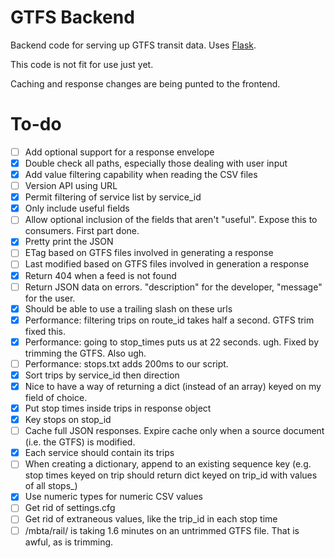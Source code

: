 GTFS Backend
============

Backend code for serving up GTFS transit data. Uses [Flask](http://flask.pocoo.org).

This code is not fit for use just yet.

Caching and response changes are being punted to the frontend. 

To-do
=====

- [ ] Add optional support for a response envelope
- [x] Double check all paths, especially those dealing with user input
- [x] Add value filtering capability when reading the CSV files
- [ ] Version API using URL
- [x] Permit filtering of service list by service_id
- [x] Only include useful fields
- [ ] Allow optional inclusion of the fields that aren't "useful". Expose this 
      to consumers. First part done.
- [x] Pretty print the JSON
- [ ] ETag based on GTFS files involved in generating a response
- [ ] Last modified based on GTFS files involved in generation a response
- [x] Return 404 when a feed is not found
- [ ] Return JSON data on errors. "description" for the developer, "message" 
      for the user.
- [x] Should be able to use a trailing slash on these urls
- [x] Performance: filtering trips on route_id takes half a second. GTFS trim 
      fixed this.
- [x] Performance: going to stop_times puts us at 22 seconds. ugh. Fixed by 
      trimming the GTFS. Also ugh.
- [ ] Performance: stops.txt adds 200ms to our script.
- [x] Sort trips by service_id then direction
- [x] Nice to have a way of returning a dict (instead of an array) keyed on 
      my field of choice. 
- [x] Put stop times inside trips in response object
- [x] Key stops on stop_id
- [ ] Cache full JSON responses. Expire cache only when a source document (i.e. the GTFS) is modified.
- [x] Each service should contain its trips
- [ ] When creating a dictionary, append to an existing sequence key (e.g. 
      stop times keyed on trip should return dict keyed on trip_id with values 
      of all stops_)
- [x] Use numeric types for numeric CSV values
- [ ] Get rid of settings.cfg
- [ ] Get rid of extraneous values, like the trip_id in each stop time
- [ ] /mbta/rail/ is taking 1.6 minutes on an untrimmed GTFS file. That is 
      awful, as is trimming.

